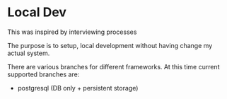 # Local Dev

This was inspired by interviewing processes

The purpose is to setup, local development without having change my actual system.

There are various branches for different frameworks.
At this time current supported branches are:

- postgresql (DB only + persistent storage)
